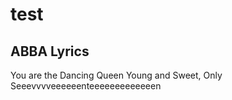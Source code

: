 # test
## ABBA Lyrics

You are the Dancing Queen
Young and Sweet,
Only Seeevvvveeeeeenteeeeeeeeeeeeen
